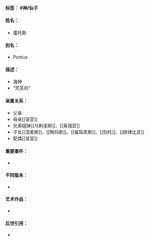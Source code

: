 #### 标签： #神/仙子
#### 姓名：
- 蓬托斯
#### 别名：
- Pontus
#### 描述：
- 海神
- “荒芜的”
#### 亲属关系：
- 父亲
- 母亲[[该亚]]
- 兄弟姐妹[[乌剌诺斯]]、[[奥瑞亚]]
- 子女[[涅柔斯]]、[[陶玛斯]]、[[福耳库斯]]、[[刻托]]、[[欧律比亚]]
- 配偶[[该亚]]
#### 重要事件：
- 
#### 不同版本：
- 
#### 艺术作品：
- 
#### 后世引用：
- 